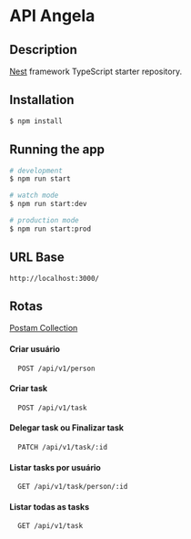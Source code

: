 # API Angela

## Description

[Nest](https://github.com/nestjs/nest) framework TypeScript starter repository.

## Installation

```bash
$ npm install
```

## Running the app

```bash
# development
$ npm run start

# watch mode
$ npm run start:dev

# production mode
$ npm run start:prod
```

## URL Base
```
http://localhost:3000/
``` 


## Rotas

[Postam Collection](https://github.com/angela-araujo/api-angela/blob/master/postman_collection.json)

#### Criar usuário

```http
  POST /api/v1/person
```


#### Criar task

```http
  POST /api/v1/task
```

#### Delegar task ou Finalizar task

```http
  PATCH /api/v1/task/:id
```

#### Listar tasks por usuário

```http
  GET /api/v1/task/person/:id
```

#### Listar todas as tasks

```http
  GET /api/v1/task
```
